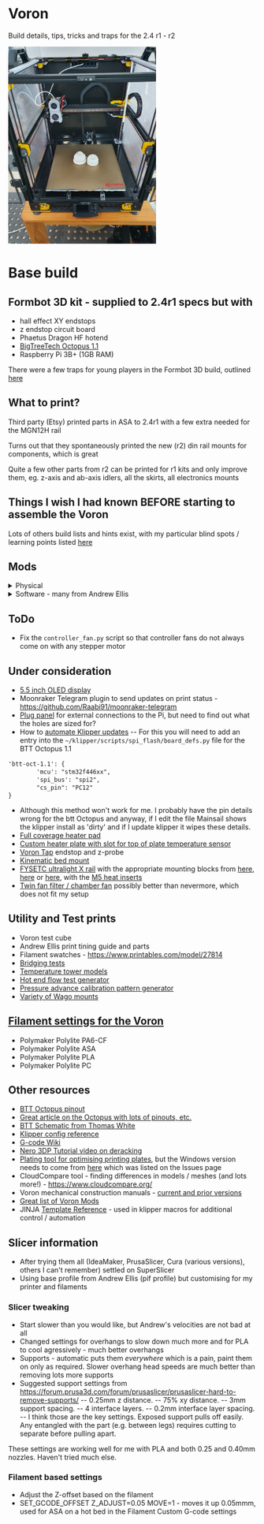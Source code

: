 # Voron
Build details, tips, tricks and traps for the 2.4 r1 - r2

<img src="/images/20220413_200053.jpg" width="300">

# Base build
## Formbot 3D kit - supplied to 2.4r1 specs but with
- hall effect XY endstops
- z endstop circuit board
- Phaetus Dragon HF hotend
- [BigTreeTech Octopus 1.1](https://www.biqu.equipment/products/bigtreetech-octopus-v1-1)
- Raspberry Pi 3B+ (1GB RAM)

There were a few traps for young players in the Formbot 3D build, outlined [here](https://github.com/IconoclastXYZ/Voron/blob/main/articles/formbot_build.md)

## What to print?
Third party (Etsy) printed parts in ASA to 2.4r1 with a few extra needed for the MGN12H rail

Turns out that they spontaneously printed the new (r2) din rail mounts for components, which is great

Quite a few other parts from r2 can be printed for r1 kits and only improve them, eg. z-axis and ab-axis idlers, all the skirts, all electronics mounts

## Things I wish I had known BEFORE starting to assemble the Voron
Lots of others build lists and hints exist, with my particular blind spots / learning points listed [here](https://github.com/IconoclastXYZ/Voron/blob/main/articles/build_lessons.md)
  
## Mods
<details>
  <summary>Physical</summary>
  
  - [Klicky mod](https://github.com/jlas1/Klicky-Probe) instead of Omron induction sensor 
  - [Purge bucket and brush](https://github.com/VoronDesign/VoronUsers/tree/master/printer_mods/edwardyeeks/Decontaminator_Purge_Bucket_&_Nozzle_Scrubber) but also print the individual sheetstop and it is easy to get your magnetic print plate in the right place every time
  - MGN12H single X rail with reprinted parts to suit
  - Polycarbonate twinwall (8mm) side and top panels (much better insulation than 3mm acrylic) - details [here]( https://github.com/IconoclastXYZ/Voron/blob/main/articles/insulation.md)
  - [Quick removable side / top panel latches](https://github.com/richardjm/voron-parts/tree/main/voron-2.4/FilamentLatch)
  - [Removeable front hinges](https://github.com/VoronDesign/VoronUsers/tree/master/printer_mods/ElPoPo/RemovableDoors) - but use the old engineering trick of a longer screw in the bottom hinge so that they are much easier to get back on
  - [Z chain guide mounted chamber thermistor](https://github.com/VoronDesign/VoronUsers/tree/master/printer_mods/jeoje/Z_Chain_Guide_Thermistor_Mount)
  - [Deck support clips](https://github.com/VoronDesign/Voron-2/blob/Voron2.4/STLs/Panel_Mounting/deck_support_4mm_x8.stl)
  - [Rear chamber camera mount](https://www.thingiverse.com/thing:4756566) with [DFRobot USB 1080p camera](https://core-electronics.com.au/raspberry-pi-wide-angle-camera-module-seeed-studio.html)
  - [Sturdy handles](https://github.com/VoronDesign/VoronUsers/tree/master/printer_mods/jeoje/Sturdy_Handles)
  - [Z axis tension mod from Edward Yeeks](https://github.com/edwardyeeks/VoronUsers/tree/master/printer_mods/edwardyeeks/V2.4_z_drive_motor_tensioner_mod)
  - [Matching skirts with power inlet and filter from Trident design](https://github.com/VoronDesign/VoronUsers/tree/master/printer_mods/edwardyeeks/Tridentified_V2.4_Power_Inlet)
  - [Heating bed insulation](https://www.carbuilders.com.au/peel-stick-heat-shield)
  - [Raspberry Pi cooling fan](https://core-electronics.com.au/pimoroni-fan-shim-for-raspberry-pi.html)
  - LED strip lighting - [stuck to bars](https://www.thingiverse.com/thing:4933314/files)
  - With [cable cover for top end of Z belts](https://github.com/VoronDesign/VoronUsers/tree/master/printer_mods/samwiseg0/corner_cable_hide) or [this better one](https://github.com/VoronDesign/VoronUsers/blob/ad3b6e1f34209fbf31f515cbb76d94880a948f3c/printer_mods/Dr-Info/corner_cable_cover_with_drop_down_holes/README.md)
  - [Cable cover for the bottom of the z belt](https://github.com/VoronDesign/VoronUsers/tree/master/printer_mods/Akio/cable_routing_z_belt_cover) or https://www.printables.com/model/84736-z-belt-cover-a-for-voron-24
  - [Better cooling head, ABBN 30](https://github.com/VoronDesign/VoronUsers/tree/master/printer_mods/Badnoob/AB-BN)
  - [Gantry backing bars](https://github.com/tanaes/whopping_Voron_mods/tree/main/extrusion_backers) to stop bimetallic strip effect and warping, purchased on [AliExpress](https://www.aliexpress.com/item/1005003779041015.html?spm=a2g0o.order_list.0.0.21ef180202r18o), also need new [XY chain riser](https://github.com/tanaes/whopping_Voron_mods/blob/main/extrusion_backers/STLs/XY_cable_chain_bridge-3hole-3mm_backer.stl) or some washers 
  - [Pin mod for gantry](https://github.com/VoronDesign/VoronUsers/tree/master/printer_mods/hartk1213/Voron2.4_Trident_Pins_Mod) - but just did the xy for now
  - [Replace front z idlers with Rama design](https://github.com/Ramalama2/Voron-2-Mods/tree/main/Front_Idlers) but could have used the new design from [2.4r2](https://github.com/VoronDesign/Voron-2/tree/Voron2.4/STLs/Gantry/Front_Idlers)
  - Change Z mount to use [spherical bearings](https://github.com/VoronDesign/VoronUsers/tree/master/printer_mods/hartk1213/Voron2.4_GE5C), tried IGUS, but too much stiction so using metal ones. Could have used nylock nuts (per Andrew Ellis) - now there is no friction on z-adjust. Checked the original parts and they had significant wear / catch marks!
  - ADXL mounting for [klipper resonance compensation](https://www.klipper3d.org/Measuring_Resonances.html) - actually no problem. Just use a longer screw for any part of the print head and it works. No fancy mount required and it comes off afterwards anyway.
  - Wago clip mounts to improve wiring
  - [Improved Raspberry Pi mount](https://github.com/MotorDynamicsLab/LDOVoron2/blob/main/STLs/beefy_raspberry_bracket.stl), needs extra [DIN mount](https://github.com/VoronDesign/Voron-2/blob/Voron2.4/STLs/Electronics_Bay/pcb_din_clip_x3.stl)
  - CAN Bus board from [BigTreeTech](https://www.aliexpress.com/item/1005004243374113.html) with the [GitHub and manual](https://github.com/bigtreetech/EBB/)
  - [Raspberry Pi CAN Bus board to go with HUVUD](https://learn.sb-components.co.uk/RS485-CAN-HAT)
-- Add to /boot/config.txt (note the need for the \[all\] otherwise it can slip under Pi2, Pi3 or Pi4 and not work
```
[all]
dtparam=spi=on
dtoverlay=mcp2515-can0,oscillator=12000000,interrupt=25,spimaxfrequency=2000000
```
- With more info on how to setup CAN Bus [here](https://www.klipper3d.org/CANBUS.html)
- Frame thermistor (bare 3950) for doing thermal expansion compensation - mounted rear left, tucked inside the rail and held in with insulating foam so that it gives a good reading of the actual frame and not the (hotter) chamber
- [BTT Smart Filament Sensor](https://biqu.equipment/products/btt-sfs-v1-0-smart-filament-sensor-detection-stuck-blocking-filament-module) and [mount](https://github.com/VoronDesign/VoronUsers/tree/master/printer_mods/Empusas/BTT_Filament_Motion_Sensor_Mount) since the run-out sensor currently does not detect jams, which didn't work out well
- [Side entry for filament](https://github.com/VoronDesign/VoronUsers/tree/master/printer_mods/120decibell/exhaust_housing_side_entry) which makes for a much better path paird with the BTT smart filament sensor, above
- Stealthburner and clockwork 2 - https://vorondesign.com/voron_stealthburner using and LDO motor
- Changing to an [umbilicus](https://github.com/IconoclastXYZ/Voron/blob/main/articles/Umbilical_conversion.md)
- Rear umbilical mount and Y endstop relocation from [Reprapster](https://github.com/VoronDesign/VoronUsers/tree/master/printer_mods/Minsekt/Rear_Umbilical)
- Stealthburner Umbilical cover from [majarspeed](https://github.com/majarspeed/Misc-Voron/tree/main/StealthBurner%20Umbilical%20cover)
- [Front top camera](https://core-electronics.com.au/lattepanda-5mp-uvc-camera.html) and [mount](https://github.com/VoronDesign/VoronUsers/tree/master/printer_mods/chri.kai.in/Angry_CAM_USB)
- Rear under bed temperature sensor near the edge to better approximate when the bed had equilibrated (15C less at the edge underneath than from the sensor centrally under the heater pad)
- [Bondtech LGX Lite extruder](https://www.bondtech.se/product/lgx-lite-large-gears-extruder/) with [this mount](https://github.com/Eytecz/LGX_Lite_Stealthburner_CW2_style_mount), which ends up weighing 183g with the mount and LDO motor vs 156g for the stock CW2
  - [Front top camera mount](https://github.com/VoronDesign/VoronUsers/tree/master/printer_mods/chri.kai.in/Angry_CAM_USB) for a slimline [USB Camera](https://core-electronics.com.au/lattepanda-5mp-uvc-camera.html) because having to of the same cameras causes a conflict on the Raspberry Pi and only one is ever found

</details>
  
<details>
  <summary>Software - many from Andrew Ellis</summary>
  
  - lcd_tweaks.cfg
  - z_calibration.cfg using Klicky probe - https://github.com/protoloft/klipper_z_calibration#command-calibrate_z
  - Github autocommit
  - Mainsail [timelapse.cfg](https://github.com/mainsail-crew/moonraker-timelapse)
  - Fan control for Octopus - temperature controlled
  - Fan control for exhaust fan - keeps more stable chamber temp
  - Thermal expansion compensation from [AlchemyEngine](https://github.com/alchemyEngine/klipper_frame_expansion_comp). Then to query the compensation `QUERY_FRAME_COMP`
  - Simplying MCU klipper updates:
```
cd ~/klipper/
make clean KCONFIG_CONFIG=config.octopus
make menuconfig KCONFIG_CONFIG=config.octopus
make KCONFIG_CONFIG=config.octopus

sudo service klipper stop
make flash FLASH_DEVICE=/dev/serial/by-id/usb-Klipper_stm32f446xx_430011000650535556323420-if00
sudo service klipper start
```
  - Then for the BTT EBB CANBus Board (making sure you choose the right version as the CANBus pins have changed between [versions](https://github.com/bigtreetech/EBB))- after setting it up with [CANBoot](https://github.com/Arksine/CanBoot), explained [here](https://www.youtube.com/watch?v=_FELCN8CbWA):
```
cd ~/klipper/
make clean KCONFIG_CONFIG=config.ebb
make menuconfig KCONFIG_CONFIG=config.ebb
make KCONFIG_CONFIG=config.ebb
  
cd ~/klipper/lib/canboot
python3 flash_can.py -i can0 -f ~/klipper/out/klipper.bin -u 35c02779d6f6
```
- Just remember that sometimes the Pi will not find the MCU after a service stop and new make, requiring a power cycle of the whole system - much time wasted figuring this one out!
- [Moonraker Telegram integration](https://github.com/Raabi91/moonraker-telegram) to send message to and from the printer and getr status updates

</details>

## ToDo
- Fix the `controller_fan.py` script so that controller fans do not always come on with any stepper motor
  
## Under consideration
- [5.5 inch OLED display](https://github.com/VoronDesign/VoronUsers/tree/master/printer_mods/sttts/Waveshare-5.5-inch-HDMI-AMOLED)
- Moonraker Telegram plugin to send updates on print status - https://github.com/Raabi91/moonraker-telegram
- [Plug panel](https://github.com/tanaes/whopping_Voron_mods/blob/main/side_skirts/STLs/side_skirt-plug_panel-350.stl) for external connections to the Pi, but need to find out what the holes are sized for?
- How to [automate Klipper updates](https://docs.vorondesign.com/community/howto/drachenkatze/automating_klipper_mcu_updates.html)
-- For this you will need to add an entry into the `~/klipper/scripts/spi_flash/board_defs.py` file for the BTT Octopus 1.1
```
'btt-oct-1.1': {
        'mcu': "stm32f446xx",
        'spi_bus': "spi2",
        "cs_pin": "PC12"
}
```
- Although this method won't work for me. I probably have the pin details wrong for the btt Octopus and anyway, if I edit the file Mainsail shows the klipper install as 'dirty' and if I update klipper it wipes these details.
- [Full coverage heater pad](https://uniqueprints.shop/shop/buildplate/voron-keenovo-bed-heater-fermio/)
- [Custom heater plate with slot for top of plate temperature sensor](https://preciseprinterparts.com/voron-cast-aluminum-printer-bed-350mm-vor-ver-24-and-18.html)
- [Voron Tap](https://github.com/VoronDesign/Voron-Tap) endstop and z-probe
- [Kinematic bed mount](https://github.com/tanaes/whopping_Voron_mods/tree/main/kinematic_bed)
- [FYSETC ultralight X rail](https://www.aliexpress.us/item/3256804719096286.html) with the appropriate mounting blocks from [here](https://github.com/GiulianoM/Fystec-Voron-X-Block), [here](https://www.thingiverse.com/thing:5671339) or [here](https://www.teamfdm.com/files/file/641-light-x-beam-mounting-block/), with the [M5 heat inserts](https://www.amazon.com/M5x5-8mm-OD7-1mm-Threaded-Plastic-Staking/dp/B08T9W17CR)
- [Twin fan filter / chamber fan](https://github.com/nateb16/VoronUsers/tree/master/printer_mods/nateb16/THE_FILTER/THE_FILTER_STANDARD_BED_SPACING) possibly better than nevermore, which does not fit my setup
  
## Utility and Test prints
- Voron test cube
- Andrew Ellis print tining guide and parts
- Filament swatches - https://www.printables.com/model/27814
- [Bridging tests](https://www.thingiverse.com/thing:476845/files)
- [Temperature tower models](https://www.thingiverse.com/thing:2729076)
- [Hot end flow test generator](https://hotend-flow-tester.netlify.app/)
- [Pressure advance calibration pattern generator](https://realdeuce.github.io/Voron/PA/pressure_advance.html)
- [Variety of Wago mounts](https://github.com/VoronDesign/VoronUsers/tree/master/printer_mods/LoganFraser/WagoMounts)

## [Filament settings for the Voron](/filaments/Polymaker-filament-settings.md)
- Polymaker Polylite PA6-CF
- Polymaker Polylite ASA
- Polymaker Polylite PLA
- Polymaker Polylite PC

## Other resources
- [BTT Octopus pinout](https://github.com/VoronDesign/VoronUsers/tree/master/firmware_configurations/klipper/revnull/btt_octopus_pins)
- [Great article on the Octopus with lots of pinouts, etc.](https://3dwork.io/en/btt-octopus/)
- [BTT Schematic from Thomas White](/images/Octopus34-2048x1124.png)
- [Klipper config reference](https://www.klipper3d.org/Overview.html)
- [G-code Wiki](https://reprap.org/wiki/G-code)
- [Nero 3DP Tutorial video on deracking](https://www.youtube.com/watch?v=cOn6u9kXvy0)
- [Plating tool for optimising printing plates](https://github.com/Rhoban/Plater), but the Windows version needs to come from [here](https://drive.google.com/drive/folders/1USaJTZzJk_7KIQr8ctoPnoI9gQ6FYcY9) which was listed on the Issues page
- CloudCompare tool - finding differences in models / meshes (and lots more!) - https://www.cloudcompare.org/
- Voron mechanical construction manuals - [current and prior versions](https://docs.vorondesign.com/build/mechanical/#v2)
- [Great list of Voron Mods](https://github.com/Amarpal89/VoronUsers/tree/master/printer_mods)
- JINJA [Template Reference](https://jinja.palletsprojects.com/en/3.0.x/templates/) - used in klipper macros for additional control / automation

## Slicer information
- After trying them all (IdeaMaker, PrusaSlicer, Cura (various versions), others I can't remember) settled on SuperSlicer
- Using base profile from Andrew Ellis (pif profile) but customising for my printer and filaments

### Slicer tweaking
- Start slower than you would like, but Andrew's velocities are not bad at all
- Changed settings for overhangs to slow down much more and for PLA to cool agressively - much better overhangs
- Supports - automatic puts them *everywhere* which is a pain, paint them on only as required. Slower overhang head speeds are much better than removing lots more supports
- Suggested support settings from https://forum.prusa3d.com/forum/prusaslicer/prusaslicer-hard-to-remove-supports/
-- 0.25mm z distance.
-- 75% xy distance.
-- 3mm support spacing.
-- 4 interface layers.
-- 0.2mm interface layer spacing.
-- I think those are the key settings. Exposed support pulls off easily. Any entangled with the part (e.g. between legs) requires cutting to separate before pulling apart. 

These settings are working well for me with PLA and both 0.25 and 0.40mm nozzles. Haven't tried much else.

### Filament based settings
- Adjust the Z-offset based on the filament
- SET_GCODE_OFFSET Z_ADJUST=0.05 MOVE=1 - moves it up 0.05mmm, used for ASA on a hot bed in the Filament Custom G-code settings

